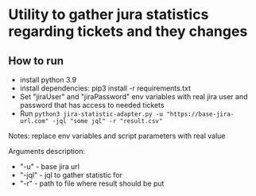 # Utility to gather jura statistics regarding tickets and they changes

## How to run

- install python 3.9
- install dependencies: pip3 install -r requirements.txt
- Set "jiraUser" and "jiraPassword" env variables with real jira user and password that has access to needed tickets
- Run `python3 jira-statistic-adapter.py -u "https://base-jira-url.com" -jql "some jql" -r "result.csv"`

Notes: replace env variables and script parameters with real value

Arguments description:

- "-u" - base jira url
- "-jql" - jql to gather statistic for
- "-r" - path to file where result should be put